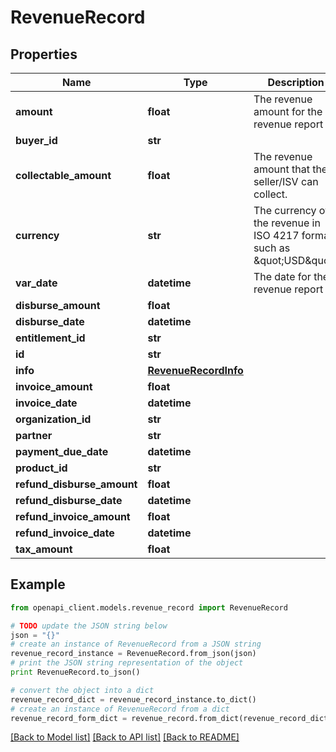 # RevenueRecord


## Properties
Name | Type | Description | Notes
------------ | ------------- | ------------- | -------------
**amount** | **float** | The revenue amount for the revenue report | [optional] 
**buyer_id** | **str** |  | [optional] 
**collectable_amount** | **float** | The revenue amount that the seller/ISV can collect. | [optional] 
**currency** | **str** | The currency of the revenue in ISO 4217 format, such as \&quot;USD\&quot;. | [optional] 
**var_date** | **datetime** | The date for the revenue report | [optional] 
**disburse_amount** | **float** |  | [optional] 
**disburse_date** | **datetime** |  | [optional] 
**entitlement_id** | **str** |  | [optional] 
**id** | **str** |  | [optional] 
**info** | [**RevenueRecordInfo**](RevenueRecordInfo.md) |  | [optional] 
**invoice_amount** | **float** |  | [optional] 
**invoice_date** | **datetime** |  | [optional] 
**organization_id** | **str** |  | [optional] 
**partner** | **str** |  | [optional] 
**payment_due_date** | **datetime** |  | [optional] 
**product_id** | **str** |  | [optional] 
**refund_disburse_amount** | **float** |  | [optional] 
**refund_disburse_date** | **datetime** |  | [optional] 
**refund_invoice_amount** | **float** |  | [optional] 
**refund_invoice_date** | **datetime** |  | [optional] 
**tax_amount** | **float** |  | [optional] 

## Example

```python
from openapi_client.models.revenue_record import RevenueRecord

# TODO update the JSON string below
json = "{}"
# create an instance of RevenueRecord from a JSON string
revenue_record_instance = RevenueRecord.from_json(json)
# print the JSON string representation of the object
print RevenueRecord.to_json()

# convert the object into a dict
revenue_record_dict = revenue_record_instance.to_dict()
# create an instance of RevenueRecord from a dict
revenue_record_form_dict = revenue_record.from_dict(revenue_record_dict)
```
[[Back to Model list]](../README.md#documentation-for-models) [[Back to API list]](../README.md#documentation-for-api-endpoints) [[Back to README]](../README.md)


